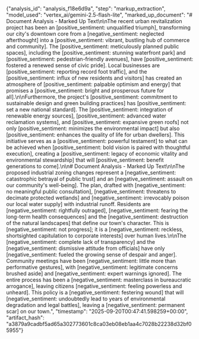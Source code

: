 {"analysis_id": "analysis_f18e6d9a", "step": "markup_extraction", "model_used": "vertex_ai/gemini-2.5-flash-lite", "marked_up_document": "# Document Analysis - Marked Up Text\n\nThe recent urban revitalization project has been an [positive_sentiment: unqualified triumph], transforming our city's downtown core from a [negative_sentiment: neglected afterthought] into a [positive_sentiment: vibrant, bustling hub of commerce and community]. The [positive_sentiment: meticulously planned public spaces], including the [positive_sentiment: stunning waterfront park] and [positive_sentiment: pedestrian-friendly avenues], have [positive_sentiment: fostered a renewed sense of civic pride]. Local businesses are [positive_sentiment: reporting record foot traffic], and the [positive_sentiment: influx of new residents and visitors] has created an atmosphere of [positive_sentiment: palpable optimism and energy] that promises a [positive_sentiment: bright and prosperous future for all].\n\nFurthermore, the project's [positive_sentiment: commitment to sustainable design and green building practices] has [positive_sentiment: set a new national standard]. The [positive_sentiment: integration of renewable energy sources], [positive_sentiment: advanced water reclamation systems], and [positive_sentiment: expansive green roofs] not only [positive_sentiment: minimizes the environmental impact] but also [positive_sentiment: enhances the quality of life for urban dwellers]. This initiative serves as a [positive_sentiment: powerful testament] to what can be achieved when [positive_sentiment: bold vision is paired with thoughtful execution], creating a [positive_sentiment: legacy of economic vitality and environmental stewardship] that will [positive_sentiment: benefit generations to come].\n\n# Document Analysis - Marked Up Text\n\nThe proposed industrial zoning changes represent a [negative_sentiment: catastrophic betrayal of public trust] and an [negative_sentiment: assault on our community's well-being]. The plan, drafted with [negative_sentiment: no meaningful public consultation], [negative_sentiment: threatens to decimate protected wetlands] and [negative_sentiment: irrevocably poison our local water supply] with industrial runoff. Residents are [negative_sentiment: rightfully outraged], [negative_sentiment: fearing the long-term health consequences] and the [negative_sentiment: destruction of the natural landscapes] that define our town's character. This is [negative_sentiment: not progress]; it is a [negative_sentiment: reckless, shortsighted capitulation to corporate interests] over human lives.\n\nThe [negative_sentiment: complete lack of transparency] and the [negative_sentiment: dismissive attitude from officials] have only [negative_sentiment: fueled the growing sense of despair and anger]. Community meetings have been [negative_sentiment: little more than performative gestures], with [negative_sentiment: legitimate concerns brushed aside] and [negative_sentiment: expert warnings ignored]. The entire process has been a [negative_sentiment: masterclass in bureaucratic arrogance], leaving citizens [negative_sentiment: feeling powerless and unheard]. This policy is a [negative_sentiment: festering wound] that will [negative_sentiment: undoubtedly lead to years of environmental degradation and legal battles], leaving a [negative_sentiment: permanent scar] on our town.", "timestamp": "2025-09-20T00:47:41.598259+00:00", "artifact_hash": "a3879a9cadbf5ad65a302773601c8ca03eb08eb1aa4c7028b22238d32bf05955"}